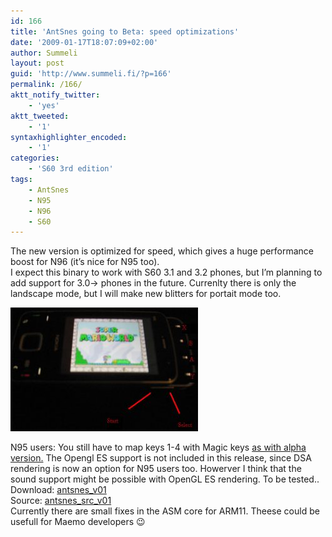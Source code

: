 ```yaml
---
id: 166
title: 'AntSnes going to Beta: speed optimizations'
date: '2009-01-17T18:07:09+02:00'
author: Summeli
layout: post
guid: 'http://www.summeli.fi/?p=166'
permalink: /166/
aktt_notify_twitter:
    - 'yes'
aktt_tweeted:
    - '1'
syntaxhighlighter_encoded:
    - '1'
categories:
    - 'S60 3rd edition'
tags:
    - AntSnes
    - N95
    - N96
    - S60
---
```


The new version is optimized for speed, which gives a huge performance boost for N96 (it’s nice for N95 too).  
I expect this binary to work with S60 3.1 and 3.2 phones, but I’m planning to add support for 3.0-&gt; phones in the future. Currenlty there is only the landscape mode, but I will make new blitters for portait mode too.

![N96 keymap](/jekyll-export//wp-content/uploads/2009/01/n96_keys-300x198.jpg)

N95 users: You still have to map keys 1-4 with Magic keys [as with alpha version.](/28) The Opengl ES support is not included in this release, since DSA rendering is now an option for N95 users too. Howerver I think that the sound support might be possible with OpenGL ES rendering. To be tested..  
Download: [antsnes\_v01](/jekyll-export//wp-content/uploads/2009/01/antsnes_v01.sis)  
Source: [antsnes\_src\_v01](/jekyll-export/wp-content/uploads/2009/01/antsnes_01.zip)  
Currently there are small fixes in the ASM core for ARM11. Theese could be usefull for Maemo developers 😉